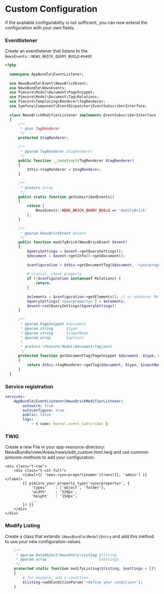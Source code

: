 # Custom Configuration
If the available configurability is not sufficient, you can now extend the configuration with your own fields.

### Eventlistener
Create an eventlistener that listens to the ``NewsEvents::NEWS_BRICK_QUERY_BUILD`` event
```php
<?php
  
  namespace AppBundle\EventListener;
  
  use NewsBundle\Event\NewsBrickEvent;
  use NewsBundle\NewsEvents;
  use Pimcore\Model\Document\PageSnippet;
  use Pimcore\Model\Document\Tag\Relations;
  use Pimcore\Templating\Renderer\TagRenderer;
  use Symfony\Component\EventDispatcher\EventSubscriberInterface;
  
  class NewsBrickModifierListener implements EventSubscriberInterface
  {
      /**
       * @var TagRenderer
       */
      protected $tagRenderer;
  
      /**
       * @param TagRenderer $tagRenderer
       */
      public function __construct(TagRenderer $tagRenderer)
      {
          $this->tagRenderer = $tagRenderer;
      }
  
      /**
       * @return array
       */
      public static function getSubscribedEvents()
      {
          return [
              NewsEvents::NEWS_BRICK_QUERY_BUILD => 'modifyBrick'
          ];
      }
  
      /**
       * @param NewsBrickEvent $event
       */
      public function modifyBrick(NewsBrickEvent $event)
      {
          $querySettings = $event->getQuerySettings();
          $document = $event->getInfo()->getDocument();
  
          $configuration = $this->getDocumentTag($document, '<yourpropertytype>', '<yourproperty>');
  
          # crucial: check properly
          if (!$configuration instanceof Relations) {
              return;
          }
  
          $elements = $configuration->getElements(); // or whatever Method applies to your Class 
          $querySettings['<yourproperty>'] = $elements;
          $event->setQuerySettings($querySettings);
      }
  
      /**
       * @param PageSnippet $document
       * @param string      $type
       * @param string      $inputName
       * @param array       $options
       *
       * @return \Pimcore\Model\Document\Tag|null
       */
      protected function getDocumentTag(PageSnippet $document, $type, $inputName, array $options = [])
      {
          return $this->tagRenderer->getTag($document, $type, $inputName, $options);
      }
  }
```

### Service registration
```yaml
services:
    AppBundle\EventListener\NewsBrickModifierListener:
        autowire: true
        autoconfigure: true
        public: false
        tags:
            - { name: kernel.event_subscriber }
```

### TWIG
Create a new File in your app-resource-directory: NewsBundle/view/Areas/news/edit_custom.html.twig and use common pimcore-methods to add your configuration:

```twig
<div class="t-row">
    <div class="t-col-full">
        <label>{{ 'news.<yourpropertyname>'|trans({}, 'admin') }}</label>
        {{ pimcore_your_property_type('<yourproperty>', {
            'types'    : ['object', 'folder'],
            'width'    : '510px',
            'height'   : '150px',
            ...
        }) }}
    </div>
</div>
```

### Modify Listing
Create a class that extends ``\NewsBundle\Model\Entry`` and add this method to use your new configuration-values

```php
    /**
     * @param DataObject\NewsEntry\Listing $listing
     * @param array                        $settings
     */
    protected static function modifyListing($listing, $settings = [])
    {
        # for example, add a condition
        $listing->addConditionParam('<define your condition>');
    }
```
